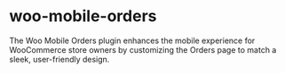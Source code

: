 # woo-mobile-orders
 The Woo Mobile Orders plugin enhances the mobile experience for WooCommerce store owners by  customizing the Orders page to match a sleek, user-friendly design.
